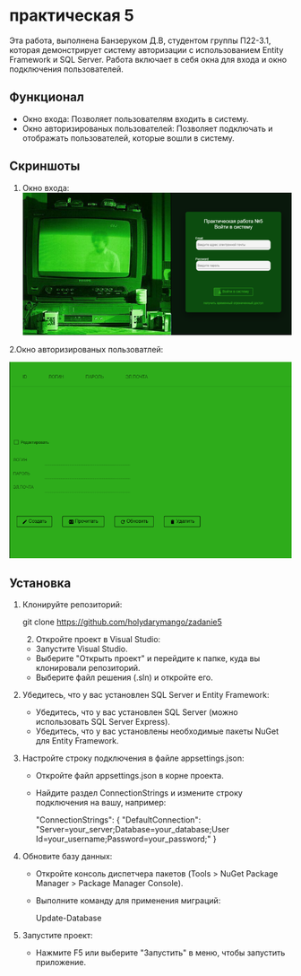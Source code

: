 # практическая 5
Эта работа, выполнена Банзеруком Д.В, студентом группы П22-3.1, которая демонстрирует систему авторизации с использованием Entity Framework и SQL Server. Работа включает в себя окна для входа и окно подключения пользователей.

## Функционал

- Окно входа: Позволяет пользователям входить в систему.
- Окно авторизированых пользователей: Позволяет подключать и отображать пользователей, которые вошли в систему.


## Скриншоты

1. Окно входа:
![](https://github.com/holydarymango/zadanie5/blob/master/scrin/прак5.png)

2.Окно авторизированых пользоватлей:

   ![](https://github.com/holydarymango/zadanie5/blob/master/scrin/прак52скр.png)
## Установка

1. Клонируйте репозиторий:
   
   git clone https://github.com/holydarymango/zadanie5
    
   2. Откройте проект в Visual Studio:
   - Запустите Visual Studio.
   - Выберите "Открыть проект" и перейдите к папке, куда вы клонировали репозиторий.
   - Выберите файл решения (.sln) и откройте его.

3. Убедитесь, что у вас установлен SQL Server и Entity Framework:
   - Убедитесь, что у вас установлен SQL Server (можно использовать SQL Server Express).
   - Убедитесь, что у вас установлены необходимые пакеты NuGet для Entity Framework.

4. Настройте строку подключения в файле appsettings.json:
   - Откройте файл appsettings.json в корне проекта.
   - Найдите раздел ConnectionStrings и измените строку подключения на вашу, например:
     
     "ConnectionStrings": {
         "DefaultConnection": "Server=your_server;Database=your_database;User   Id=your_username;Password=your_password;"
     }
     

5. Обновите базу данных:
   - Откройте консоль диспетчера пакетов (Tools > NuGet Package Manager > Package Manager Console).
   - Выполните команду для применения миграций:
     
     Update-Database
     

6. Запустите проект:
   - Нажмите F5 или выберите "Запустить" в меню, чтобы запустить приложение.

